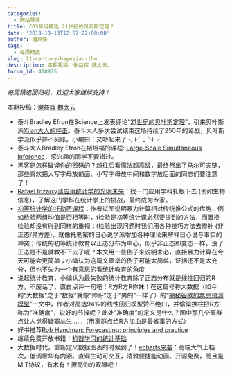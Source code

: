 ```yaml
---
categories:
  - 网站导读
title: COS每周精选:21世纪的贝叶斯定理？
date: '2013-10-13T12:57:22+00:00'
author: 潘岚锋
tags:
  - 每周精选
slug: 21-century-bayesian-thm
description: 本期投稿：谢益辉 魏太云。
forum_id: 418975
---
```


_每周精选回归啦，欢迎大家继续支持！_

本期投稿：[谢益辉](http://yihui.name/) [魏太云](http://taiyun.cos.name/)

  * 泰斗Bradley Efron在Science上发表评论“[21世纪的贝叶斯定理](http://www-stat.stanford.edu/~ckirby/brad/other/2013Perspective.pdf)”，引来贝叶斯派[Xi’an大人的抨击](http://xianblog.wordpress.com/2013/06/20/bayes-theorem-in-the-21st-century-really/)。泰斗大人多次尝试结束这场持续了250年的论战，贝叶斯学派似乎并不买账。小编曰：又吵起来了 ╮(╯_╰)╭
  * 泰斗大人Bradley Efron在斯坦福的课程: [Large-Scale Simultaneous Inference](http://www-stat.stanford.edu/~omkar/329/)，感兴趣的同学不要错过。
  * [黑客是怎样破译你的密码的](http://arstechnica.com/security/2013/05/how-crackers-make-minced-meat-out-of-your-passwords/)？越往后看魔法越高级，最终祭出了马尔可夫链，那些喜欢把大写字母放前面、小写字母放中间和数字放后面的同志们要注意了！
  * [Rafael Irizarry谈应用统计学的光明未来](http://simplystatistics.org/2013/05/15/the-bright-future-of-applied-statistics/)：找一门应用学科扎根下去 (例如生物信息)，了解这门学科在统计学上的挑战，最终成为专家。
  * [初等统计学的托勒密课程](http://www.escholarship.org/uc/item/6hb3k0nz#page-1)：作者试图说明暴力计算相对传统推公式的优势，例如检验两组均值是否相等时，t检验是初等统计课必然要提到的方法，而置换检验却没有得到同样的重视；t检验出现问题时我们用各种技巧方法去修补 (非正态/异方差)，就像托勒密的日心说学派增加各种理论来解释日心说与事实的冲突；传统的初等统计教育以正态分布为中心，似乎非正态即变态一样，没了正态是不是就教不下去了呢？本文用一些例子来说明未必，直接暴力计算在今天可能会更简单；小编认为这篇文章举的例子可能太简单，证据还不是太充分，但也不失为一个有意思的看统计教育的角度
  * 说起统计教育，小编认为最失败的统计教育除了正态分布就是线性回归的R方，不废话了，直白点评一句吧：R方R方R你妹！在这篇号称大数据（如今的“大数据”之于“数据”就像“帅哥”之于“男的”一样了）的“[揭秘谷歌的票房预测模型](http://reelme.org/2013/06/%E6%8F%AD%E7%A7%98%E8%B0%B7%E6%AD%8C%E7%9A%84%E7%A5%A8%E6%88%BF%E9%A2%84%E6%B5%8B%E6%A8%A1%E5%9E%8B/)”一文中，作者对高达94%的线性回归模型赞不绝口，并偷梁换柱把R方称为“准确度”，说好的节操呢？此处“准确度”的定义是什么？图中那几个离群点让人觉得疑窦丛生……（用离群点给R方加血是最省事的方式）
  * 好书推荐[Rob Hyndman: Forecasting: principles and practice](http://robjhyndman.com/hyndsight/fpp-2/)
  * 继续免费开放书籍：[机器学习的统计基础](https://www.otexts.org/sfml)
  * 大数据时代，重新定义数据图表的时候到了！[echarts来袭](http://ecomfe.github.io/echarts/)：高端大气上档次，低调奢华有内涵。直观生动可交互，清雅便捷能动画。开源免费，而且是MIT协议，有木有！擦亮你的双眼吧！

